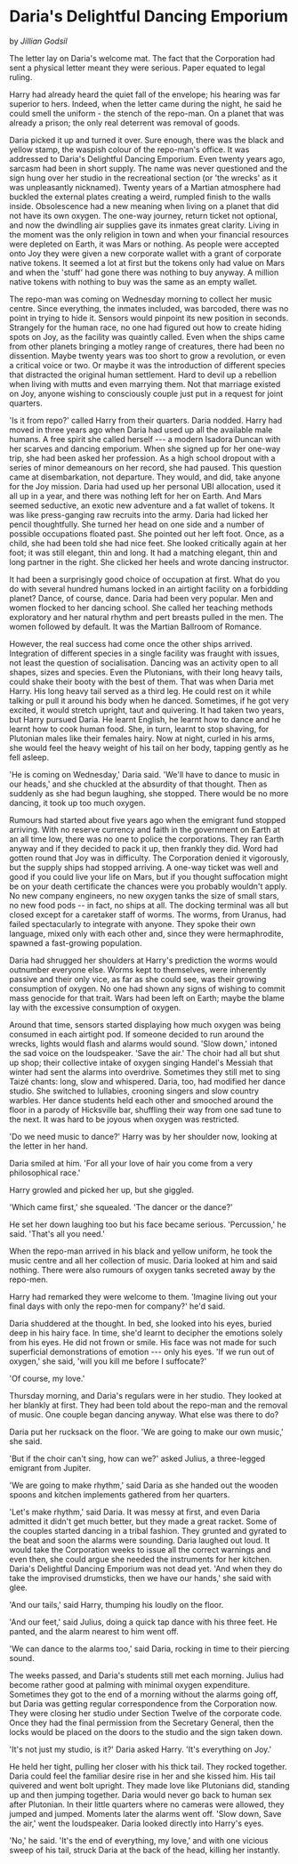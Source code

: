 # Daria's Delightful Dancing Emporium

by *Jillian Godsil*

The letter lay on Daria's welcome mat. The fact that the Corporation had sent a physical letter meant they were serious. Paper equated to legal ruling.

Harry had already heard the quiet fall of the envelope; his hearing was far superior to hers. Indeed, when the letter came during the night, he said he could smell the uniform - the stench of the repo-man. On a planet that was already a prison; the only real deterrent was removal of goods.

Daria picked it up and turned it over. Sure enough, there was the black and yellow stamp, the waspish colour of the repo-man's office. It was addressed to Daria's Delightful Dancing Emporium. Even twenty years ago, sarcasm had been in short supply. The name was never questioned and the sign hung over her studio in the recreational section (or 'the wrecks' as it was unpleasantly nicknamed). Twenty years of a Martian atmosphere had buckled the external plates creating a weird, rumpled finish to the walls inside. Obsolescence had a new meaning when living on a planet that did not have its own oxygen. The one-way journey, return ticket not optional, and now the dwindling air supplies gave its inmates great clarity. Living in the moment was the only religion in town and when your financial resources were depleted on Earth, it was Mars or nothing. As people were accepted onto Joy they were given a new corporate wallet with a grant of corporate native tokens. It seemed a lot at first but the tokens only had value on Mars and when the 'stuff' had gone there was nothing to buy anyway. A million native tokens with nothing to buy was the same as an empty wallet.

The repo-man was coming on Wednesday morning to collect her music centre. Since everything, the inmates included, was barcoded, there was no point in trying to hide it. Sensors would pinpoint its new position in seconds. Strangely for the human race, no one had figured out how to create hiding spots on Joy, as the facility was quaintly called. Even when the ships came from other planets bringing a motley range of creatures, there had been no dissention. Maybe twenty years was too short to grow a revolution, or even a critical voice or two. Or maybe it was the introduction of different species that distracted the original human settlement. Hard to devil up a rebellion when living with mutts and even marrying them. Not that marriage existed on Joy, anyone wishing to consciously couple just put in a request for joint quarters.

'Is it from repo?' called Harry from their quarters. Daria nodded. Harry had moved in three years ago when Daria had used up all the available male humans. A free spirit she called herself --- a modern Isadora Duncan with her scarves and dancing emporium. When she signed up for her one-way trip, she had been asked her profession. As a high school dropout with a series of minor demeanours on her record, she had paused. This question came at disembarkation, not departure. They would, and did, take anyone for the Joy mission. Daria had used up her personal UBI allocation, used it all up in a year, and there was nothing left for her on Earth. And Mars seemed seductive, an exotic new adventure and a fat wallet of tokens. It was like press-ganging raw recruits into the army. Daria had licked her pencil thoughtfully. She turned her head on one side and a number of possible occupations floated past. She pointed out her left foot. Once, as a child, she had been told she had nice feet. She looked critically again at her foot; it was still elegant, thin and long. It had a matching elegant, thin and long partner in the right. She clicked her heels and wrote dancing instructor.

It had been a surprisingly good choice of occupation at first. What do you do with several hundred humans locked in an airtight facility on a forbidding planet? Dance, of course, dance. Daria had been very popular. Men and women flocked to her dancing school. She called her teaching methods exploratory and her natural rhythm and pert breasts pulled in the men. The women followed by default. It was the Martian Ballroom of Romance.

However, the real success had come once the other ships arrived. Integration of different species in a single facility was fraught with issues, not least the question of socialisation. Dancing was an activity open to all shapes, sizes and species. Even the Plutonians, with their long heavy tails, could shake their booty with the best of them. That was when Daria met Harry. His long heavy tail served as a third leg. He could rest on it while talking or pull it around his body when he danced. Sometimes, if he got very excited, it would stretch upright, taut and quivering. It had taken two years, but Harry pursued Daria. He learnt English, he learnt how to dance and he learnt how to cook human food. She, in turn, learnt to stop shaving, for Plutonian males like their females hairy. Now at night, curled in his arms, she would feel the heavy weight of his tail on her body, tapping gently as he fell asleep.

'He is coming on Wednesday,' Daria said. 'We'll have to dance to music in our heads,' and she chuckled at the absurdity of that thought. Then as suddenly as she had begun laughing, she stopped. There would be no more dancing, it took up too much oxygen.

Rumours had started about five years ago when the emigrant fund stopped arriving. With no reserve currency and faith in the government on Earth at an all time low, there was no one to police the corporations. They ran Earth anyway and if they decided to pack it up, then frankly they did. Word had gotten round that Joy was in difficulty. The Corporation denied it vigorously, but the supply ships had stopped arriving. A one-way ticket was well and good if you could live your life on Mars, but if you thought suffocation might be on your death certificate the chances were you probably wouldn't apply. No new company engineers, no new oxygen tanks the size of small stars, no new food pods -- in fact, no ships at all. The docking terminal was all but closed except for a caretaker staff of worms. The worms, from Uranus, had failed spectacularly to integrate with anyone. They spoke their own language, mixed only with each other and, since they were hermaphrodite, spawned a fast-growing population.

Daria had shrugged her shoulders at Harry's prediction the worms would outnumber everyone else. Worms kept to themselves, were inherently passive and their only vice, as far as she could see, was their growing consumption of oxygen. No one had shown any signs of wishing to commit mass genocide for that trait. Wars had been left on Earth; maybe the blame lay with the excessive consumption of oxygen.

Around that time, sensors started displaying how much oxygen was being consumed in each airtight pod. If someone decided to run around the wrecks, lights would flash and alarms would sound. 'Slow down,' intoned the sad voice on the loudspeaker. 'Save the air.' The choir had all but shut up shop; their collective intake of oxygen singing Handel's Messiah that winter had sent the alarms into overdrive. Sometimes they still met to sing Taizé chants: long, slow and whispered. Daria, too, had modified her dance studio. She switched to lullabies, crooning singers and slow country warbles. Her dance students held each other and smooched around the floor in a parody of Hicksville bar, shuffling their way from one sad tune to the next. It was hard to be joyous when oxygen was restricted.

'Do we need music to dance?' Harry was by her shoulder now, looking at the letter in her hand.

Daria smiled at him. 'For all your love of hair you come from a very philosophical race.'

Harry growled and picked her up, but she giggled.

'Which came first,' she squealed. 'The dancer or the dance?'

He set her down laughing too but his face became serious. 'Percussion,' he said. 'That's all you need.'

When the repo-man arrived in his black and yellow uniform, he took the music centre and all her collection of music. Daria looked at him and said nothing. There were also rumours of oxygen tanks secreted away by the repo-men.

Harry had remarked they were welcome to them. 'Imagine living out your final days with only the repo-men for company?' he'd said.

Daria shuddered at the thought. In bed, she looked into his eyes, buried deep in his hairy face. In time, she'd learnt to decipher the emotions solely from his eyes. He did not frown or smile. His face was not made for such superficial demonstrations of emotion --- only his eyes. 'If we run out of oxygen,' she said, 'will you kill me before I suffocate?'

'Of course, my love.'

Thursday morning, and Daria's regulars were in her studio. They looked at her blankly at first. They had been told about the repo-man and the removal of music. One couple began dancing anyway. What else was there to do?

Daria put her rucksack on the floor. 'We are going to make our own music,' she said.

'But if the choir can't sing, how can we?' asked Julius, a three-legged emigrant from Jupiter.

'We are going to make rhythm,' said Daria as she handed out the wooden spoons and kitchen implements gathered from her quarters.

'Let's make rhythm,' said Daria. It was messy at first, and even Daria admitted it didn't get much better, but they made a great racket. Some of the couples started dancing in a tribal fashion. They grunted and gyrated to the beat and soon the alarms were sounding. Daria laughed out loud. It would take the Corporation weeks to issue all the correct warnings and even then, she could argue she needed the instruments for her kitchen. Daria's Delightful Dancing Emporium was not dead yet. 'And when they do take the improvised drumsticks, then we have our hands,' she said with glee.

'And our tails,' said Harry, thumping his loudly on the floor.

'And our feet,' said Julius, doing a quick tap dance with his three feet. He panted, and the alarm nearest to him went off.

'We can dance to the alarms too,' said Daria, rocking in time to their piercing sound.

The weeks passed, and Daria's students still met each morning. Julius had become rather good at palming with minimal oxygen expenditure. Sometimes they got to the end of a morning without the alarms going off, but Daria was getting regular correspondence from the Corporation now. They were closing her studio under Section Twelve of the corporate code. Once they had the final permission from the Secretary General, then the locks would be placed on the doors to the studio and the sign taken down.

'It's not just my studio, is it?' Daria asked Harry. 'It's everything on Joy.'

He held her tight, pulling her closer with his thick tail. They rocked together. Daria could feel the familiar desire rise in her and she kissed him. His tail quivered and went bolt upright. They made love like Plutonians did, standing up and then jumping together. Daria would never go back to human sex after Plutonian. In their little quarters where no cameras were allowed, they jumped and jumped. Moments later the alarms went off. 'Slow down, Save the air,' went the loudspeaker. Daria looked directly into Harry's eyes.

'No,' he said. 'It's the end of everything, my love,' and with one vicious sweep of his tail, struck Daria at the back of the head, killing her instantly.


